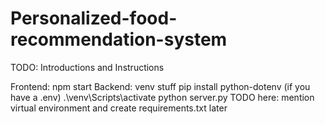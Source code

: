 # Personalized-food-recommendation-system

TODO: Introductions and Instructions

Frontend:
npm start
Backend:
venv stuff
pip install python-dotenv (if you have a .env)
.\venv\Scripts\activate
python server.py
TODO here: mention virtual environment and create requirements.txt later

